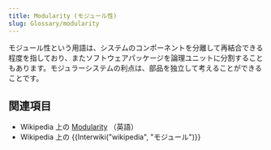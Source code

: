 ```yaml
---
title: Modularity (モジュール性)
slug: Glossary/modularity
---
```


モジュール性という用語は、システムのコンポーネントを分離して再結合できる程度を指しており、またソフトウェアパッケージを論理ユニットに分割することもあります。モジュラーシステムの利点は、部品を独立して考えることができることです。

## 関連項目

- Wikipedia 上の [Modularity](https://en.wikipedia.org/wiki/Modularity) （英語）
- Wikipedia 上の {{Interwiki("wikipedia", "モジュール")}}
